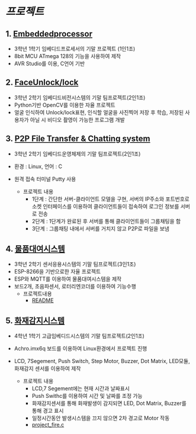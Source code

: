 ﻿# _프로젝트_
## 1. [Embeddedprocessor](https://github.com/EunJinK/Project/tree/main/Embeddedprocessor)
- 3학년 1학기 임베디드프로세서의 기말 프로젝트 (1인1조)
- 8bit MCU ATmega 128의 기능을 사용하여 제작
- AVR Studio를 이용, C언어 기반



## 2. [FaceUnlock/lock](https://github.com/EunJinK/Project/tree/main/FaceUnlock)
- 3학년 2학기 임베디드비전시스템의 기말 팀프로젝트(2인1조)
- Python기반 OpenCV를 이용한 자율 프로젝트
- 얼굴 인식하여 Unlock/lock표현, 인식할 얼굴을 사진찍어 저장 후 학습, 저장된 사용자가 아닐 시 비디오 촬영이 가능한 프로그램 개발



## 3. [P2P File Transfer & Chatting system](https://github.com/EunJinK/Project/tree/main/P2PFileTransferchattingsystem)
- 3학년 2학기 임베디드운영체제의 기말 팀프로젝트(2인1조)
- 환경 : Linux, 언어 : C
- 원격 접속 터미널 Putty 사용

  - 프로젝트 내용
    - 1단계 : 간단한 서버-클라이언트 모델을 구현, 서버의 IP주소와 포트번호로 소켓 인터페이스를 이용하여 클라이언트들이 접속하여 로그인 정보를 서버로 전송
    - 2단계 : 1단계가 완료된 후 서버를 통해 클라이언트들이 그룹채팅을 함
    - 3단계 : 그룹채팅 내에서 서버를 거치지 않고 P2P로 파일을 보냄



## 4. [물품대여시스템](https://github.com/EunJinK/Project/tree/main/GoodsRental)
- 3학년 2학기 센서응용시스템의 기말 팀프로젝트(3인1조)
- ESP-8266을 기반으로한 자율 프로젝트
- ESP와 MQTT를 이용하여 물품대여시스템을 제작
- 보드2개, 초음파센서, 로터리엔코더를 이용하여 기능수행
  - 프로젝트내용
    - [README](https://github.com/EunJinK/Project/tree/main/GoodsRental/README.txt)



## 5. [화재감지시스템](https://github.com/EunJinK/Project/tree/main/Fire/fire)
- 4학년 1학기 고급임베디드시스템의 기말 팀프로젝트(2인1조)
- Achro.imx6q 보드를 이용하여 Linux환경에서 프로젝트 진행
- LCD, 7Segement, Push Switch, Step Motor, Buzzer, Dot Matrix, LED모듈, 화재감지 센서를 이용하여 제작

  - 프로젝트 내용
    - LCD,7 Segement에는 현재 시간과 날짜표시
    - Push Swithc를 이용하여 시간 및 날짜를 조정 가능
    - 화재감지센서를 통해 화재발생이 감지되면 LED, Dot Matrix, Buzzer를 통해 경고 표시
    - 일정시간동안 발생시스템을 끄지 않으면 2차 경고로 Motor 작동
    - [project_fire.c](https://github.com/EunJinK/Project/tree/main/Fire/fire/project_fire.c)
